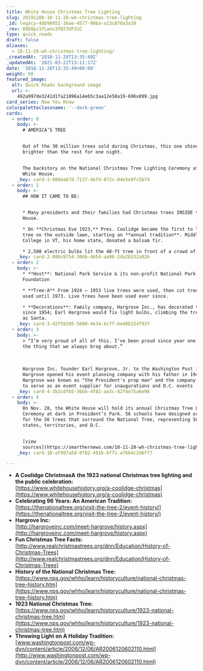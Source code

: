 ```yaml
---
title: White House Christmas Tree Lighting
slug: 20191208-18-11-28-wh-christmas-tree-lighting
_id: legacy-4db98951-16ae-4577-98ba-a13c870a3a39
_rev: O8E8pz1fLwnc3fN7JVF31C
type: quick_reads
draft: false
aliases:
  - 18-11-28-wh-christmas-tree-lighting/
_createdAt: '2018-11-28T13:35:49Z'
_updatedAt: '2021-03-22T13:11:17Z'
date: '2018-11-28T13:35:49+00:00'
weight: 50
featured_image:
  alt: Quick Reads background image
  url: >-
    492a997de3241d1fa21896a14e65c3aa12e50a19-696x899.jpg
card_series: Now You Know
colorpaletteclassname: '--dark-green'
cards:
  - order: 0
    body: >-
      # AMERICA’S TREE


      Out of the 30 million trees sold during Christmas, this one shines
      brighter than the rest for one night.


      The backstory on the National Christmas Tree Lighting Ceremony at the
      White House.
    _key: card-1-90dea67d-7137-4bfd-872c-04e5e9fc5b74
  - order: 1
    body: >-
      ## HOW IT CAME TO BE:


      * Many presidents and their families had Christmas trees INSIDE the White
      House.

      * On **Christmas Eve 1923,** Pres. Coolidge became the first to light a
      tree on the outside lawn, starting an **annual tradition**. Middlebury
      College in VT, his home state, donated a balsam fir.

      * 2,500 electric bulbs lit the 48-ft tree in front of a crowd of 3,000.
    _key: card-2-080c9754-306b-4654-aa96-2da2b332a92b
  - order: 2
    body: >-
      * **Host**: National Park Service & its non-profit National Park
      Foundation

      * **Tree:A** From 1924 – 1953 live trees were used, then cut trees were
      used until 1973. Live trees have been used ever since.

      * **Decorations**: Family company, Hargrove Inc., has decorated the tree
      since 1954; Earl Hargrove would fix light bulbs, climbing the tree dressed
      as Santa.
    _key: card-3-d2f59205-5600-4e34-bcff-be40b154f93f
  - order: 3
    body: >-
      > “I’m very proud of all of this. I’ve been proud since year one …. It’s
      the thing that we always brag about.”  
        
        
        
      Hargrove Inc. founder Earl Hargrove, Jr. to the Washington Post in 2006.
      Hargrove opened his event planning company with his father in 1946.
      Hargrove was known as "the President's prop man" and the company continues
      to serve as an event supplier for inaugurations and D.C. events
    _key: card-4-3b3cdfb5-36bb-4f82-ae3c-82f4e75a6e98
  - order: 4
    body: >-
      On Nov. 28, the White House will hold its annual Christmas Tree Lighting
      Ceremony at dark in President’s Park. 56 schools have designed ornaments
      for the 56 trees that surround the National Tree, representing 56 U.S.
      states, territories, and D.C.


      [view
      sources](https://smarthernews.com/18-11-28-wh-christmas-tree-lighting/)
    _key: card-10-af997a5d-8f82-491b-bf71-a76b4c2d6ff7

---
```

* **A Coolidge ChristmasA** **the 1923 national Christmas tree lighting and the public celebration:**  
[https://www.whitehousehistory.org/a-coolidge-christmas](https://www.whitehousehistory.org/a-coolidge-christmas)
* **Celebrating 96 Years: An American Tradition:**  
[https://thenationaltree.org/visit-the-tree-2/event-history/](https://thenationaltree.org/visit-the-tree-2/event-history/)
* **Hargrove Inc:**  
[http://hargroveinc.com/meet-hargrove/history.aspx](http://hargroveinc.com/meet-hargrove/history.aspx)
* **Fun Christmas Tree Facts:**  
[http://www.realchristmastrees.org/dnn/Education/History-of-Christmas-Trees](http://www.realchristmastrees.org/dnn/Education/History-of-Christmas-Trees)
* **History of the National Christmas Tree:**  
[https://www.nps.gov/whho/learn/historyculture/national-christmas-tree-history.htm](https://www.nps.gov/whho/learn/historyculture/national-christmas-tree-history.htm)
* **1923 National Christmas Tree:**  
[https://www.nps.gov/whho/learn/historyculture/1923-national-christmas-tree.htm](https://www.nps.gov/whho/learn/historyculture/1923-national-christmas-tree.htm)
* **Throwing Light on A Holiday Tradition:**  
[www.washingtonpost.com/wp-dyn/content/article/2006/12/06/AR2006120602110.html](http://www.washingtonpost.com/wp-dyn/content/article/2006/12/06/AR2006120602110.html)